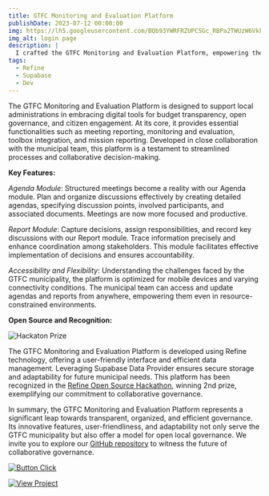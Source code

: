 ```yaml
---
title: GTFC Monitoring and Evaluation Platform
publishDate: 2023-07-12 00:00:00
img: https://lh5.googleusercontent.com/BQb93YWRFRZUPCSGc_RBPa2TWUzW6Vkk9aLQ2Ln_DepY7Noapyrg8euW9slyi0kS0tSwEjPGRldO65EWP7YNzDIQwqUQvz_u7oXfX6k4en1hvlJ3mAtEDDu7xnM07hWLT1V5SFqODugVV4hMdC8E9Qo
img_alt: login page
description: |
  I crafted the GTFC Monitoring and Evaluation Platform, empowering the municipality with streamlined meeting management, precise decision tracking, and enhanced collaboration, all within an accessible and open-source framework.
tags:
  - Refine
  - Supabase
  - Dev
---
```



The GTFC Monitoring and Evaluation Platform is designed to support local administrations in embracing digital tools for budget transparency, open governance, and citizen engagement. At its core, it provides essential functionalities such as meeting reporting, monitoring and evaluation, toolbox integration, and mission reporting. Developed in close collaboration with the municipal team, this platform is a testament to streamlined processes and collaborative decision-making.

**Key Features:**

*Agenda Module*: Structured meetings become a reality with our Agenda module. Plan and organize discussions effectively by creating detailed agendas, specifying discussion points, involved participants, and associated documents. Meetings are now more focused and productive.  

*Report Module*: Capture decisions, assign responsibilities, and record key discussions with our Report module. Trace information precisely and enhance coordination among stakeholders. This module facilitates effective implementation of decisions and ensures accountability.

*Accessibility and Flexibility*:
Understanding the challenges faced by the GTFC municipality, the platform is optimized for mobile devices and varying connectivity conditions. The municipal team can access and update agendas and reports from anywhere, empowering them even in resource-constrained environments.

**Open Source and Recognition:**

![Hackaton Prize](https://res.cloudinary.com/dkgciiiov/image/upload/v1697131225/n2clrzbz3kkm5xnzg5ia.jpg)

The GTFC Monitoring and Evaluation Platform is developed using Refine technology, offering a user-friendly interface and efficient data management. Leveraging Supabase Data Provider ensures secure storage and adaptability for future municipal needs. This platform has been recognized in the [Refine Open Source Hackathon](https://refine.dev/blog/refine-hackathon-2-winners/#gtfc-municipalitys-monitoring), winning 2nd prize, exemplifying our commitment to collaborative governance.

In summary, the GTFC Monitoring and Evaluation Platform represents a significant leap towards transparent, organized, and efficient governance. Its innovative features, user-friendliness, and adaptability not only serve the GTFC municipality but also offer a model for open local governance. We invite you to explore our [GitHub repository](https://github.com/mbayedione10/gtfc-admin ) to witness the future of collaborative governance.


[![Button Click]][Link]

[Button Click]: https://img.shields.io/badge/CLICK_TO_EXPLORE!-37a779?style=for-the-badge&color=gray 
[Link]: https://gtfc-africtivistes.netlify.app/ 'Link with example title.'


[![View Project]][Project Link] 

[View Project]: https://img.shields.io/badge/View_Project-37a779?style=for-the-badge&color=gray 
[Project Link]: https://github.com/mbayedione10/gtfc-admin 


